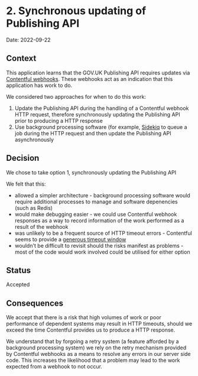 # 2. Synchronous updating of Publishing API

Date: 2022-09-22

## Context

This application learns that the GOV.UK Publishing API requires updates via [Contentful webhooks][]. These webhooks act as an indication that this application has work to do.

We considered two approaches for when to do this work:

1. Update the Publishing API during the handling of a Contentful webhook HTTP request, therefore synchronously updating the Publishing API prior to producing a HTTP response
2. Use background processing software (for example, [Sidekiq](https://sidekiq.org) to queue a job during the HTTP request and then update the Publishing API asynchronously

[Contentful webhooks]: https://www.contentful.com/developers/docs/concepts/webhooks/

## Decision

We chose to take option 1, synchronously updating the Publishing API

We felt that this:

- allowed a simpler architecture - background processing software would require additional processes to manage and software depenencies (such as Redis)
- would make debugging easier - we could use Contentful webhook responses as a way to record information of the work performed as a result of the webhook
- was unlikely to be a frequent source of HTTP timeout errors - Contentful seems to provide a [generous timeout window](https://www.contentfulcommunity.com/t/webhook-retry-on-failure/137/4)
- wouldn't be difficult to revisit should the risks manifest as problems - most of the code would work involved could be utilised for either option

## Status

Accepted

## Consequences

We accept that there is a risk that high volumes of work or poor performance of dependent systems may result in HTTP timeouts, should we exceed the time Contentful provides us to produce a HTTP response.

We understand that by forgoing a retry system (a feature afforded by a background processing system) we rely on the retry mechanism provided by Contentful webhooks as a means to resolve any errors in our server side code. This increases the likelihood that a problem may lead to the work expected from a webhook to not occur.
